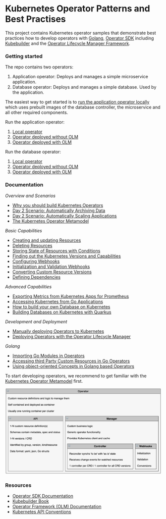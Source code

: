 # Kubernetes Operator Patterns and Best Practises

This project contains Kubernetes operator samples that demonstrate best practices how to develop operators with [Golang](https://go.dev/), [Operator SDK](https://sdk.operatorframework.io/) including [Kubebuilder](https://github.com/kubernetes-sigs/kubebuilder) and the [Operator Lifecycle Manager Framework](https://operatorframework.io/).

### Getting started

The repo contains two operators:
1) Application operator: Deploys and manages a simple microservice application.
2) Database operator: Deploys and manages a simple database. Used by the application.

The easiest way to get started is to [run the application operator locally](documentation/AppSetupLocal.md) which uses prebuilt images of the database controller, the microservice and all other required components.

Run the application operator:

1) [Local operator](documentation/AppSetupLocal.md) 
2) [Operator deployed without OLM](documentation/AppSetupWithoutOLM.md)
3) [Operator deployed with OLM](documentation/AppSetupWithOLM.md)

Run the database operator:

1) [Local operator](documentation/DbSetupLocal.md) 
2) [Operator deployed without OLM](documentation/DbSetupWithoutOLM.md)
3) [Operator deployed with OLM](documentation/DbSetupWithOLM.md)

### Documentation

*Overview and Scenarios*

* [Why you should build Kubernetes Operators](http://heidloff.net/article/why-you-should-build-kubernetes-operators/)
* [Day 2 Scenario: Automatically Archiving Data](http://heidloff.net/article/automatically-archiving-data-kubernetes-operators/)
* [Day 2 Scenario: Automatically Scaling Applications](http://heidloff.net/article/scaling-applications-automatically-operators/)
* [The Kubernetes Operator Metamodel](http://heidloff.net/article/the-kubernetes-operator-metamodel/)

*Basic Capabilities*

* [Creating and updating Resources](http://heidloff.net/article/updating-resources-kubernetes-operators/)
* [Deleting Resources](http://heidloff.net/article/deleting-resources-kubernetes-operators/)
* [Storing State of Resources with Conditions](http://heidloff.net/article/storing-state-status-kubernetes-resources-conditions-operators-go/)
* [Finding out the Kubernetes Versions and Capabilities](http://heidloff.net/article/finding-kubernetes-version-capabilities-operators/)
* [Configuring Webhooks](http://heidloff.net/article/configuring-webhooks-kubernetes-operators/)
* [Initialization and Validation Webhooks](http://heidloff.net/article/developing-initialization-validation-webhooks-kubernetes-operators/)
* [Converting Custom Resource Versions](http://heidloff.net/article/converting-custom-resource-versions-kubernetes-operators/)
* [Defining Dependencies](http://heidloff.net/article/defining-dependencies-kubernetes-operators/)

*Advanced Capabilities*

* [Exporting Metrics from Kubernetes Apps for Prometheus](http://heidloff.net/article/exporting-metrics-kubernetes-applications-prometheus/)
* [Accessing Kubernetes from Go Applications](http://heidloff.net/article/accessing-kubernetes-from-go-applications/)
* [How to build your own Database on Kubernetes](http://heidloff.net/article/how-to-build-your-own-database-on-kubernetes/)
* [Building Databases on Kubernetes with Quarkus](http://heidloff.net/quarkus/building-databases-kubernetes-quarkus/)

*Development and Deployment*

* [Manually deploying Operators to Kubernetes](http://heidloff.net/article/manually-deploying-operators-to-kubernetes/)
* [Deploying Operators with the Operator Lifecycle Manager](http://heidloff.net/article/deploying-operators-operator-lifecycle-manager-olm/)

*Golang*

* [Importing Go Modules in Operators](http://heidloff.net/article/importing-go-modules-kubernetes-operators/)
* [Accessing third Party Custom Resources in Go Operators](http://heidloff.net/article/accessing-third-party-custom-resources-go-operators/)
* [Using object-oriented Concepts in Golang based Operators](http://heidloff.net/article/object-oriented-concepts-golang/)

To start developing operators, we recommend to get familiar with the [Kubernetes Operator Metamodel](http://heidloff.net/article/the-kubernetes-operator-metamodel/) first.

<img src="documentation/OperatorMetamodel.png" />

### Resources

* [Operator SDK Documentation](https://sdk.operatorframework.io/docs/overview/)
* [Kubebuilder Book](https://book.kubebuilder.io/)
* [Operator Framework (OLM) Documentation](https://olm.operatorframework.io/docs/)
* [Kubernetes API Conventions](https://github.com/kubernetes/community/blob/master/contributors/devel/sig-architecture/api-conventions.md)
